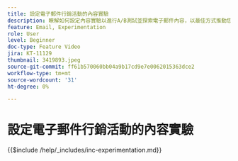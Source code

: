 ```yaml
---
title: 設定電子郵件行銷活動的內容實驗
description: 瞭解如何設定內容實驗以進行A/B測試並探索電子郵件內容，以最佳方式推動您的業務目標。
feature: Email, Experimentation
role: User
level: Beginner
doc-type: Feature Video
jira: KT-11129
thumbnail: 3419893.jpeg
source-git-commit: ff61b570060bb04a9b17cd9e7e0062015363dce2
workflow-type: tm+mt
source-wordcount: '31'
ht-degree: 0%

---
```



# 設定電子郵件行銷活動的內容實驗

{{$include /help/_includes/inc-experimentation.md}}
